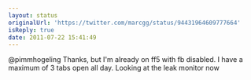 ```yaml
---
layout: status
originalUrl: 'https://twitter.com/marcgg/status/94431964609777664'
isReply: true
date: 2011-07-22 15:41:49
---
```


@pimmhogeling Thanks, but I'm already on ff5 with fb disabled. I have a maximum of 3 tabs open all day. Looking at the leak monitor now
